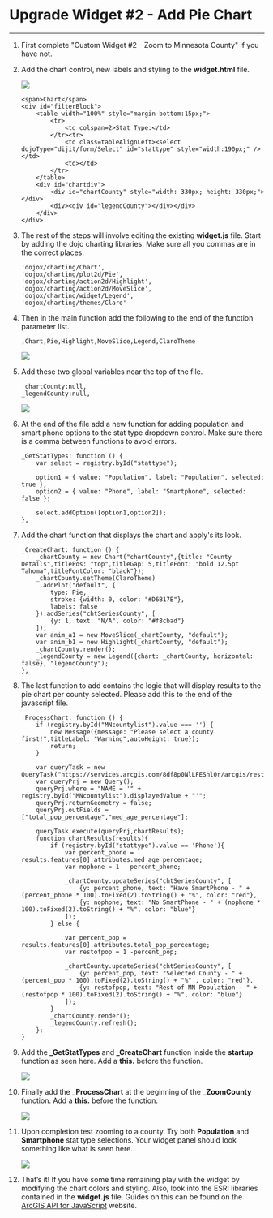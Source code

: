 # Upgrade Widget #2 - Add Pie Chart
___

1) First complete "Custom Widget #2 - Zoom to Minnesota County" if you have not.

2) Add the chart control, new labels and styling to the **widget.html** file.

    ![](img/ex3/widg3_pc1.png)

    ```
	<span>Chart</span>
	<div id="filterBlock">
		<table width="100%" style="margin-bottom:15px;">
			<tr>
				<td colspan=2>Stat Type:</td>
			</tr><tr>
				<td class=tableAlignLeft><select dojoType="dijit/form/Select" id="stattype" style="width:190px;" /></td>
				<td></td>
			</tr>
		</table>
		<div id="chartdiv">
			<div id="chartCounty" style="width: 330px; height: 330px;"></div>
			<div><div id="legendCounty"></div></div>	
		</div>
	</div>
    ```

3) The rest of the steps will involve editing the existing **widget.js** file.  Start by adding the dojo charting libraries.  Make sure all you commas are in the correct places.

    ```
	'dojox/charting/Chart', 
	'dojox/charting/plot2d/Pie', 
	'dojox/charting/action2d/Highlight',
    'dojox/charting/action2d/MoveSlice', 
	'dojox/charting/widget/Legend',
	'dojox/charting/themes/Claro'
    ```

4) Then in the main function add the following to the end of the function parameter list.

    ```
	,Chart,Pie,Highlight,MoveSlice,Legend,ClaroTheme
    ```
	
	![](img/ex3/widg3_pc2.png)
    
5) Add these two global variables near the top of the file.

    ```
	_chartCounty:null,
	_legendCounty:null,
    ```
	
	![](img/ex3/widg3_pc3.png)
	
6) At the end of the file add a new function for adding population and smart phone options to the stat type dropdown control.  Make sure there is a comma between functions to avoid errors.

    ```
	_GetStatTypes: function () {
		var select = registry.byId("stattype");

		option1 = { value: "Population", label: "Population", selected: true };
		option2 = { value: "Phone", label: "Smartphone", selected: false };

		select.addOption([option1,option2]);
	},
    ```

7)  Add the chart function that displays the chart and apply's its look.

    ```
	_CreateChart: function () {
		_chartCounty = new Chart("chartCounty",{title: "County Details",titlePos: "top",titleGap: 5,titleFont: "bold 12.5pt Tahoma",titleFontColor: "black"});
		_chartCounty.setTheme(ClaroTheme)
		 .addPlot("default", {
			type: Pie,
			stroke: {width: 0, color: "#D6B17E"},
			labels: false
		}).addSeries("chtSeriesCounty", [
			{y: 1, text: "N/A", color: "#f8cbad"}
		]);
		var anim_a1 = new MoveSlice(_chartCounty, "default");
		var anim_b1 = new Highlight(_chartCounty, "default");
		_chartCounty.render();
		_legendCounty = new Legend({chart: _chartCounty, horizontal: false}, "legendCounty");
	},
    ```

8) The last function to add contains the logic that will display results to the pie chart per county selected.  Please add this to the end of the javascript file.

    ```
	_ProcessChart: function () {
		if (registry.byId("MNcountylist").value === '') {
			new Message({message: "Please select a county first!",titleLabel: "Warning",autoHeight: true});
			return;
		}

		var queryTask = new QueryTask("https://services.arcgis.com/8df8p0NlLFEShl0r/arcgis/rest/services/MN_Counties_New/FeatureServer/0");
		var queryPrj = new Query();
		queryPrj.where = "NAME = '" + registry.byId("MNcountylist").displayedValue + "'";	
		queryPrj.returnGeometry = false;
		queryPrj.outFields = ["total_pop_percentage","med_age_percentage"];

		queryTask.execute(queryPrj,chartResults);
		function chartResults(results){
			if (registry.byId("stattype").value == 'Phone'){
				var percent_phone = results.features[0].attributes.med_age_percentage;
				var nophone = 1 - percent_phone;
				
				_chartCounty.updateSeries("chtSeriesCounty", [
					{y: percent_phone, text: "Have SmartPhone - " + (percent_phone * 100).toFixed(2).toString() + "%", color: "red"},
					{y: nophone, text: "No SmartPhone - " + (nophone * 100).toFixed(2).toString() + "%", color: "blue"}
				]);
			} else {
				
				var percent_pop = results.features[0].attributes.total_pop_percentage;
				var restofpop = 1 -percent_pop;

				_chartCounty.updateSeries("chtSeriesCounty", [
					{y: percent_pop, text: "Selected County - " + (percent_pop * 100).toFixed(2).toString() + "%" , color: "red"},
					{y: restofpop, text: "Rest of MN Population - " + (restofpop * 100).toFixed(2).toString() + "%", color: "blue"}
				]);
			}
			_chartCounty.render();
			_legendCounty.refresh();	
		};
	}
    ```
	
9) Add the **_GetStatTypes** and **_CreateChart** function inside the **startup** function as seen here.  Add a **this.** before the function.

	![](img/ex3/widg3_pc4.png)
	
10) Finally add the  **_ProcessChart** at the beginning of the **_ZoomCounty** function.  Add a **this.** before the function.

	![](img/ex3/widg3_pc5.png)
	
11) Upon completion test zooming to a county.  Try both **Population** and **Smartphone** stat type selections.  Your widget panel should look something like what is seen here.

	![](img/ex3/widg3_pc6.png)
	
12)	That’s it!  If you have some time remaining play with the widget by modifying the chart colors and styling.  Also, look into the ESRI libraries contained in the **widget.js** file.  Guides on this can be found on the [ArcGIS API for JavaScript](https://developers.arcgis.com/javascript/3/jsapi/) website.
